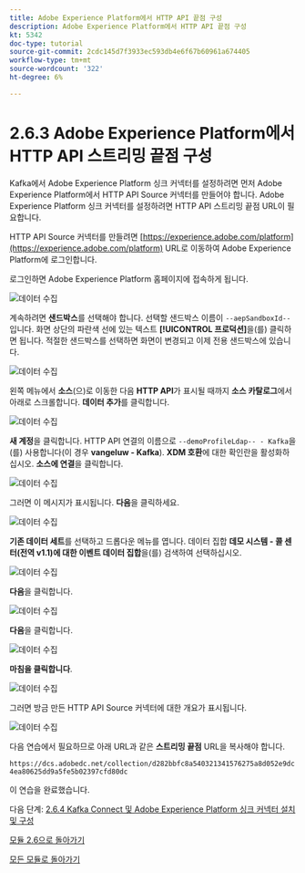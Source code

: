 ```yaml
---
title: Adobe Experience Platform에서 HTTP API 끝점 구성
description: Adobe Experience Platform에서 HTTP API 끝점 구성
kt: 5342
doc-type: tutorial
source-git-commit: 2cdc145d7f3933ec593db4e6f67b60961a674405
workflow-type: tm+mt
source-wordcount: '322'
ht-degree: 6%

---
```


# 2.6.3 Adobe Experience Platform에서 HTTP API 스트리밍 끝점 구성

Kafka에서 Adobe Experience Platform 싱크 커넥터를 설정하려면 먼저 Adobe Experience Platform에서 HTTP API Source 커넥터를 만들어야 합니다. Adobe Experience Platform 싱크 커넥터를 설정하려면 HTTP API 스트리밍 끝점 URL이 필요합니다.

HTTP API Source 커넥터를 만들려면 [https://experience.adobe.com/platform](https://experience.adobe.com/platform) URL로 이동하여 Adobe Experience Platform에 로그인합니다.

로그인하면 Adobe Experience Platform 홈페이지에 접속하게 됩니다.

![데이터 수집](./../../../modules/datacollection/module1.2/images/home.png)

계속하려면 **샌드박스**&#x200B;를 선택해야 합니다. 선택할 샌드박스 이름이 ``--aepSandboxId--``입니다. 화면 상단의 파란색 선에 있는 텍스트 **[!UICONTROL 프로덕션]**&#x200B;을(를) 클릭하면 됩니다. 적절한 샌드박스를 선택하면 화면이 변경되고 이제 전용 샌드박스에 있습니다.

![데이터 수집](./../../../modules/datacollection/module1.2/images/sb1.png)

왼쪽 메뉴에서 **소스**(으)로 이동한 다음 **HTTP API**&#x200B;가 표시될 때까지 **소스 카탈로그**&#x200B;에서 아래로 스크롤합니다. **데이터 추가**&#x200B;를 클릭합니다.

![데이터 수집](./images/kaep1.png)

**새 계정**&#x200B;을 클릭합니다. HTTP API 연결의 이름으로 `--demoProfileLdap-- - Kafka`을(를) 사용합니다(이 경우 **vangeluw - Kafka**). **XDM 호환**&#x200B;에 대한 확인란을 활성화하십시오. **소스에 연결**&#x200B;을 클릭합니다.

![데이터 수집](./images/kaep2.png)

그러면 이 메시지가 표시됩니다. **다음**&#x200B;을 클릭하세요.

![데이터 수집](./images/kaep3.png)

**기존 데이터 세트**&#x200B;를 선택하고 드롭다운 메뉴를 엽니다. 데이터 집합 **데모 시스템 - 콜 센터(전역 v1.1)에 대한 이벤트 데이터 집합**&#x200B;을(를) 검색하여 선택하십시오.

![데이터 수집](./images/kaep4.png)

**다음**&#x200B;을 클릭합니다.

![데이터 수집](./images/kaep6.png)

**다음**&#x200B;을 클릭합니다.

![데이터 수집](./images/kaep7.png)

**마침을 클릭합니다**.

![데이터 수집](./images/kaep8.png)

그러면 방금 만든 HTTP API Source 커넥터에 대한 개요가 표시됩니다.

![데이터 수집](./images/kaep9.png)

다음 연습에서 필요하므로 아래 URL과 같은 **스트리밍 끝점** URL을 복사해야 합니다.

`https://dcs.adobedc.net/collection/d282bbfc8a540321341576275a8d052e9dc4ea80625dd9a5fe5b02397cfd80dc`

이 연습을 완료했습니다.

다음 단계: [2.6.4 Kafka Connect 및 Adobe Experience Platform 싱크 커넥터 설치 및 구성](./ex4.md)

[모듈 2.6으로 돌아가기](./aep-apache-kafka.md)

[모든 모듈로 돌아가기](../../../overview.md)
